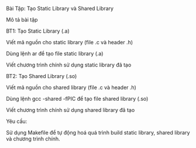 Bài Tập: Tạo Static Library và Shared Library

Mô tả bài tập

BT1: Tạo Static Library (.a)

Viết mã nguồn cho static library (file .c và header .h)

Dùng lệnh ar để tạo file static library (.a)

Viết chương trình chính sử dụng static library đã tạo

BT2: Tạo Shared Library (.so)

Viết mã nguồn cho shared library (file .c và header .h)

Dùng lệnh gcc -shared -fPIC để tạo file shared library (.so)

Viết chương trình chính sử dụng shared library đã tạo

Yêu cầu:

Sử dụng Makefile để tự động hoá quá trình build static library, shared library và chương trình chính.
